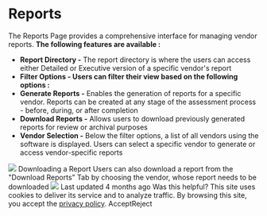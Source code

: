 
# Reports
The Reports Page provides a comprehensive interface for managing vendor reports. **The following features are available :**
  * **Report Directory -** The report directory is where the users can access either Detailed or Executive version of a specific vendor's report 
  * **Filter Options - Users can filter their view based on the following options :**
  * **Generate Reports -** Enables the generation of reports for a specific vendor. Reports can be created at any stage of the assessment process - before, during, or after completion
  * **Download Reports -** Allows users to download previously generated reports for review or archival purposes
  * **Vendor Selection -** Below the filter options, a list of all vendors using the software is displayed. Users can select a specific vendor to generate or access vendor-specific reports 


![](https://docs.zeron.one/~gitbook/image?url=https%3A%2F%2F1956480574-files.gitbook.io%2F%7E%2Ffiles%2Fv0%2Fb%2Fgitbook-x-prod.appspot.com%2Fo%2Fspaces%252FUuBdNVlAow8f9cZKicFF%252Fuploads%252FlrmLlPLkPaVF6cCoL0bN%252FScreenshot%25202025-02-18%2520at%252012.17.16%25E2%2580%25AFPM.png%3Falt%3Dmedia%26token%3D8badf6ca-de78-4ac5-a4f8-4c8dd35561b1&width=768&dpr=4&quality=100&sign=71ed32d8&sv=2)
Downloading a Report [](https://docs.zeron.one/reports#downloading-a-report)
Users can also download a report from the "Download Reports" Tab by choosing the vendor, whose report needs to be downloaded 
![](https://docs.zeron.one/~gitbook/image?url=https%3A%2F%2F1956480574-files.gitbook.io%2F%7E%2Ffiles%2Fv0%2Fb%2Fgitbook-x-prod.appspot.com%2Fo%2Fspaces%252FUuBdNVlAow8f9cZKicFF%252Fuploads%252FnUPyfJw2DQ6MYSV4FrzU%252FScreenshot%25202025-02-18%2520at%252012.19.36%25E2%2580%25AFPM.png%3Falt%3Dmedia%26token%3D9ff8ccd1-789f-4939-b643-8f507ded3160&width=300&dpr=4&quality=100&sign=157911a6&sv=2)
Last updated 4 months ago
Was this helpful?
This site uses cookies to deliver its service and to analyze traffic. By browsing this site, you accept the [privacy policy](https://zeron.one/privacy-policy/).
AcceptReject
